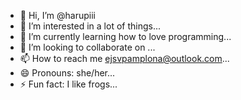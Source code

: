 - 👋 Hi, I’m @harupiii
- 👀 I’m interested in a lot of things...
- 🌱 I’m currently learning how to love programming...
- 💞️ I’m looking to collaborate on ...
- 📫 How to reach me ejsvpamplona@outlook.com...
- 😄 Pronouns: she/her...
- ⚡ Fun fact: I like frogs...

<!---
harupiii/harupiii is a ✨ special ✨ repository because its `README.md` (this file) appears on your GitHub profile.
You can click the Preview link to take a look at your changes.
--->
